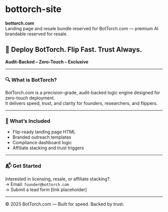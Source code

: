 # bottorch-site  
**bottorch.com**  
Landing page and resale bundle reserved for BotTorch.com — premium AI brandable reserved for resale.

## 🚀 Deploy BotTorch. Flip Fast. Trust Always.  
**Audit-Backed – Zero-Touch – Exclusive**

---

### 🔍 What is BotTorch?

BotTorch.com is a precision-grade, audit-backed logic engine designed for zero-touch deployment.  
It delivers speed, trust, and clarity for founders, researchers, and flippers.

---

### 💼 What’s Included

- Flip-ready landing page HTML  
- Branded outreach templates  
- Compliance dashboard logic  
- Affiliate stacking and trust triggers

---

### 📬 Get Started

Interested in licensing, resale, or affiliate stacking?  
→ Email: `founder@bottorch.com`  
→ Submit a lead form [link placeholder]

---

© 2025 BotTorch.com — Built for speed. Backed by trust.

